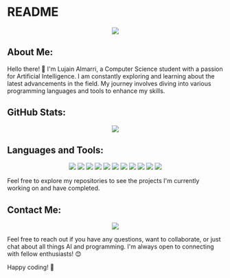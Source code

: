 # README

<p align="center">
  <img src="https://img.icons8.com/ios-filled/50/000000/computer.png"/>
</p>

## About Me:

Hello there! 👋 I'm Lujain Almarri, a Computer Science student with a passion for Artificial Intelligence. I am constantly exploring and learning about the latest advancements in the field. My journey involves diving into various programming languages and tools to enhance my skills.

## GitHub Stats:

<p align="center">
  <img src="https://github-readme-stats.vercel.app/api?username=YourGitHubUsername&show_icons=true&theme=radical"/>
</p>

<!-- Replace "YourGitHubUsername" with your actual GitHub username. You can get the GitHub Stats badge by visiting: https://github.com/anuraghazra/github-readme-stats -->

## Languages and Tools:

<p align="center">
  <img src="https://img.icons8.com/color/48/000000/java-duke-logo.png"/>
  <img src="https://img.icons8.com/color/48/000000/javascript.png"/>
  <img src="https://img.icons8.com/color/48/000000/c-plus-plus-logo.png"/>
  <img src="https://img.icons8.com/color/48/000000/python.png"/>
  <img src="https://img.icons8.com/color/48/000000/git.png"/>
  <img src="https://img.icons8.com/color/48/000000/github.png"/>
  <img src="https://img.icons8.com/color/48/000000/version.png"/>
  <img src="https://img.icons8.com/color/48/000000/matlab.png"/>
  <img src="https://img.icons8.com/color/48/000000/html-5.png"/>
  <img src="https://img.icons8.com/color/48/000000/css3.png"/>
  <img src="https://img.icons8.com/dusk/64/000000/php-logo.png"/>
</p>

Feel free to explore my repositories to see the projects I'm currently working on and have completed.

## Contact Me:

<p align="center">
  <a href="mailto:lubukassim@effat.edu.sa">
    <img src="https://img.icons8.com/fluent/48/000000/email.png"/>
  </a>
</p>

Feel free to reach out if you have any questions, want to collaborate, or just chat about all things AI and programming. I'm always open to connecting with fellow enthusiasts! 😊

Happy coding! 🚀
